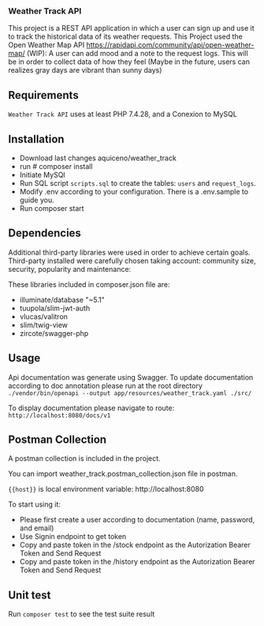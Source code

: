 ### Weather Track API
This project is a REST API application in which a user can sign up and use it to track the historical data of its weather requests. This Project used the Open Weather Map API https://rapidapi.com/community/api/open-weather-map/
(WIP): A user can add mood  and a note to the request logs. This will be in order to collect data of how they feel
(Maybe in the future, users can realizes gray days are vibrant than sunny days)
## Requirements
`Weather Track API` uses at least PHP 7.4.28, and a Conexion to MySQL

## Installation
* Download last changes aquiceno/weather_track
* run # composer install
* Initiate MySQl
* Run SQL script `scripts.sql` to  create the tables: `users` and `request_logs`.
* Modify .env according to your configuration. There is a .env.sample to guide you.
* Run composer start


## Dependencies
Additional third-party libraries were used in order to achieve certain goals. Third-party installed were carefully chosen
taking account: community size, security, popularity and maintenance:

These libraries included in composer.json file are:

* illuminate/database "~5.1"
* tuupola/slim-jwt-auth
* vlucas/valitron
* slim/twig-view
* zircote/swagger-php

## Usage
Api documentation was generate using Swagger. To update documentation according to doc annotation please run at the root directory
 `./vendor/bin/openapi --output app/resources/weather_track.yaml ./src/`

To display documentation please navigate to route:
 `http://localhost:8080/docs/v1`

## Postman Collection
A postman collection is included in the project.

You can import weather_track.postman_collection.json file in postman.

`{{host}}` is local environment variable: http://localhost:8080

To start using it:

* Please first create a user according to documentation (name, password, and email)
* Use Signin endpoint to get token
* Copy and paste token in the /stock endpoint as the Autorization Bearer Token and Send Request
* Copy and paste token in the /history endpoint as the Autorization Bearer Token and Send Request


## Unit test
Run `composer test` to see the test suite result